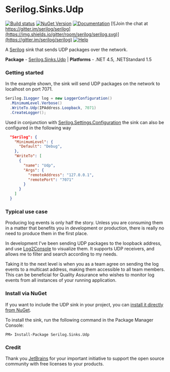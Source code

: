 # Serilog.Sinks.Udp

[![Build status](https://ci.appveyor.com/api/projects/status/p7gx5eltx8u0op7d/branch/master?svg=true)](https://ci.appveyor.com/project/FantasticFiasco/serilog-sinks-udp) [![NuGet Version](http://img.shields.io/nuget/v/Serilog.Sinks.Udp.svg?style=flat)](https://www.nuget.org/packages/Serilog.Sinks.Udp/) [![Documentation](https://img.shields.io/badge/docs-wiki-yellow.svg)](https://github.com/serilog/serilog/wiki) [![Join the chat at https://gitter.im/serilog/serilog](https://img.shields.io/gitter/room/serilog/serilog.svg)](https://gitter.im/serilog/serilog) [![Help](https://img.shields.io/badge/stackoverflow-serilog-orange.svg)](http://stackoverflow.com/questions/tagged/serilog)

A [Serilog](http://serilog.net/) sink that sends UDP packages over the network.

**Package** - [Serilog.Sinks.Udp](https://www.nuget.org/packages/serilog.sinks.udp)
| **Platforms** - .NET 4.5, .NETStandard 1.5

### Getting started

In the example shown, the sink will send UDP packages on the network to localhost on port 7071.

```csharp
Serilog.ILogger log = new LoggerConfiguration()
  .MinimumLevel.Verbose()
  .WriteTo.Udp(IPAddress.Loopback, 7071)
  .CreateLogger();
```

Used in conjunction with [Serilog.Settings.Configuration](https://github.com/serilog/serilog-settings-configuration) the sink can also be configured in the following way
```json
  "Serilog": {
    "MinimumLevel": {
      "Default": "Debug",
    },
    "WriteTo": [
      {
        "name": "Udp",
        "Args": {
          "remoteAddress": "127.0.0.1",
          "remotePort": "7071"
        } 
      }
    ]
  }
```

### Typical use case

Producing log events is only half the story. Unless you are consuming them in a matter that benefits you in development or production, there is really no need to produce them in the first place.

In development I've been sending UDP packages to the loopback address, and use [Log2Console](https://log2console.codeplex.com/) to visualize them. It supports UDP receivers, and allows me to filter and search according to my needs.

Taking it to the next level is when you as a team agree on sending the log events to a multicast address, making them accessible to all team members. This can be beneficial for Quality Assurance who wishes to monitor log events from all instances of your running application.

### Install via NuGet

If you want to include the UDP sink in your project, you can [install it directly from NuGet](https://www.nuget.org/packages/Serilog.Sinks.UDP/).

To install the sink, run the following command in the Package Manager Console:

```
PM> Install-Package Serilog.Sinks.Udp
```

### Credit

Thank you [JetBrains](https://www.jetbrains.com/) for your important initiative to support the open source community with free licenses to your products.
